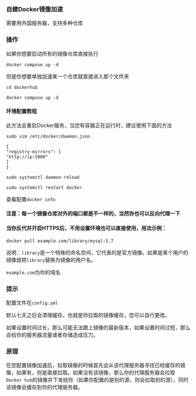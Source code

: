 ### 自建Docker镜像加速
需要用外国服务器，支持多种仓库

### 操作

如果你想要启动所有的镜像仓库直接执行 

`docker compose up -d`

但是你想要单独加速某一个仓库就直接进入那个文件夹

`cd dockerhub`

`docker compose up -d`


#### 环境配置教程

此方法会重启Docker服务，当您有容器正在运行时，建议使用下面的方法
```
sudo vim /etc/docker/daemon.json
```
```
{
"registry-mirrors": [
"http://ip:5000"
]
}
```
```
sudo systemctl daemon-reload
```
```
sudo systemctl restart docker
```

查看配置`docker info`

#### 注意：每一个镜像仓库对外的端口都是不一样的，当然你也可以反向代理一下

#### 当你反代并开启HTTPS后，不用设置环境也可以直接使用，用法示例：
```
docker pull example.com/library/mysql:5.7
```
说明：`library`是一个特殊的命名空间，它代表的是官方镜像。如果是某个用户的镜像就把`library`替换为镜像的用户名。

`example.com`为你的域名


### 提示

配置文件在`config.yml`

默认七天之后会清理缓存，也就是你拉取的镜像缓存，您可以自行更改。

如果设置时间过长，那么可能无法跟上镜像的最新版本，如果设置时间过短，那么会给你的服务器流量或者存储造成压力。


### 原理

在您配置镜像加速后，拉取镜像的时候首先会从该代理服务器寻找已经缓存的镜像，如果有，则是直接拉取。如果没有该镜像，那么你的代理服务器会拉取`Docker hub`的镜像并下发给你（如果你配置的是别的源，则会拉取别的源），同时该镜像会缓存到你的代理服务器。
